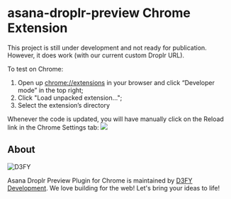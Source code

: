 # asana-droplr-preview Chrome Extension
This project is still under development and not ready for publication. However, it does work (with our current custom Droplr URL).

To test on Chrome:

1. Open up [chrome://extensions](chrome://extensions) in your browser and click “Developer mode” in the top right;
2. Click "Load unpacked extension…";
3. Select the extension’s directory

Whenever the code is updated, you will have manually click on the Reload link in the Chrome Settings tab:
![](http://d3fy.xyz/OWk4rT+)

## About

![D3FY](http://www.d3fy.com/presskit/Black-Logo-300.png)

Asana Droplr Preview Plugin for Chrome is maintained by [D3FY Development](https://www.d3fy.com?utm_source=github).
We love building for the web! Let's bring your ideas to life!
